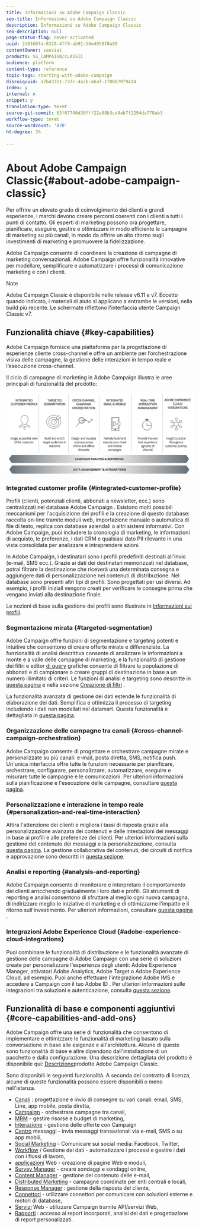 ```yaml
---
title: Informazioni su Adobe Campaign Classic
seo-title: Informazioni su Adobe Campaign Classic
description: Informazioni su Adobe Campaign Classic
seo-description: null
page-status-flag: never-activated
uuid: 2d0160fa-8328-4ff9-ab91-56e4058f8a99
contentOwner: sauviat
products: SG_CAMPAIGN/CLASSIC
audience: platform
content-type: reference
topic-tags: starting-with-adobe-campaign
discoiquuid: a2b43311-737c-4a3b-a6af-1788879f9414
index: y
internal: n
snippet: y
translation-type: tm+mt
source-git-commit: 63f07746d39fff22a98b3cd4ab7f2294da778ab3
workflow-type: tm+mt
source-wordcount: '878'
ht-degree: 3%

---
```



# About Adobe Campaign Classic{#about-adobe-campaign-classic}

Per offrire un elevato grado di coinvolgimento dei clienti e grandi esperienze, i marchi devono creare percorsi coerenti con i clienti a tutti i punti di contatto. Gli esperti di marketing possono ora progettare, pianificare, eseguire, gestire e ottimizzare in modo efficiente le campagne di marketing su più canali, in modo da offrire un alto ritorno sugli investimenti di marketing e promuovere la fidelizzazione.

 Adobe Campaign consente di coordinare la creazione di campagne di marketing conversazionali.  Adobe Campaign offre funzionalità innovative per modellare, semplificare e automatizzare i processi di comunicazione marketing e con i clienti.

>[!NOTE]
>
>Adobe Campaign Classic è disponibile nelle release v6.11 e v7. Eccetto quando indicato, i materiali di aiuto si applicano a entrambe le versioni, nella build più recente. Le schermate riflettono l&#39;interfaccia utente Campaign Classic v7.

## Funzionalità chiave {#key-capabilities}

 Adobe Campaign fornisce una piattaforma per la progettazione di esperienze cliente cross-channel e offre un ambiente per l’orchestrazione visiva delle campagne, la gestione delle interazioni in tempo reale e l’esecuzione cross-channel. 

Il ciclo di campagne di marketing in  Adobe Campaign illustra le aree principali di funzionalità del prodotto:

![](assets/d_ncs_user_emarketing.png)

### Integrated customer profile {#integrated-customer-profile}

Profili (clienti, potenziali clienti, abbonati a newsletter, ecc.) sono centralizzati nel database Adobe Campaign . Esistono molti possibili meccanismi per l&#39;acquisizione dei profili e la creazione di questo database: raccolta on-line tramite moduli web, importazione manuale o automatica di file di testo, replica con database aziendali o altri sistemi informativi. Con  Adobe Campaign, puoi includere la cronologia di marketing, le informazioni di acquisto, le preferenze, i dati CRM e qualsiasi dato PII rilevante in una vista consolidata per analizzare e intraprendere azioni.

In  Adobe Campaign, i destinatari sono i profili predefiniti destinati all&#39;invio (e-mail, SMS ecc.). Grazie ai dati dei destinatari memorizzati nel database, potrai filtrare la destinazione che riceverà una determinata consegna e aggiungere dati di personalizzazione nei contenuti di distribuzione. Nel database sono presenti altri tipi di profili. Sono progettati per usi diversi. Ad esempio, i profili iniziali vengono creati per verificare le consegne prima che vengano inviati alla destinazione finale.

Le nozioni di base sulla gestione dei profili sono illustrate in [Informazioni sui profili](../../platform/using/about-profiles.md).

### Segmentazione mirata {#targeted-segmentation}

 Adobe Campaign offre funzioni di segmentazione e targeting potenti e intuitive che consentono di creare offerte mirate e differenziate. La funzionalità di analisi descrittiva consente di analizzare le informazioni a monte e a valle delle campagne di marketing, e la funzionalità di gestione dei filtri e editor [di query](../../platform/using/about-queries-in-campaign.md) grafiche consente di filtrare la popolazione di abbonati e di campionare o creare gruppi di destinazione in base a un numero illimitato di criteri. Le funzioni di analisi e targeting sono descritte in [questa pagina](../../reporting/using/about-descriptive-analysis.md) e nella sezione [Creazione di filtri](../../platform/using/creating-filters.md) .

La funzionalità avanzata di gestione dei dati estende le funzionalità di elaborazione dei dati. Semplifica e ottimizza il processo di targeting includendo i dati non modellati nel datamart. Questa funzionalità è dettagliata in [questa pagina](../../workflow/using/targeting-data.md#data-management).

### Organizzazione delle campagne tra canali {#cross-channel-campaign-orchestration}

 Adobe Campaign consente di progettare e orchestrare campagne mirate e personalizzate su più canali: e-mail, posta diretta, SMS, notifica push. Un&#39;unica interfaccia offre tutte le funzioni necessarie per pianificare, orchestrare, configurare, personalizzare, automatizzare, eseguire e misurare tutte le campagne e le comunicazioni. Per ulteriori informazioni sulla pianificazione e l&#39;esecuzione delle campagne, consultare [questa pagina](../../campaign/using/setting-up-marketing-campaigns.md).

### Personalizzazione e interazione in tempo reale {#personalization-and-real-time-interaction}

Attira l&#39;attenzione dei clienti e migliora i tassi di risposta grazie alla personalizzazione avanzata dei contenuti e delle intestazioni dei messaggi in base ai profili e alle preferenze dei clienti. Per ulteriori informazioni sulla gestione del contenuto dei messaggi e la personalizzazione, consulta [questa pagina](../../delivery/using/about-personalization.md). La gestione collaborativa dei contenuti, dei circuiti di notifica e approvazione sono descritti in [questa sezione](../../campaign/using/about-marketing-resource-management.md).

### Analisi e reporting {#analysis-and-reporting}

 Adobe Campaign consente di monitorare e interpretare il comportamento dei clienti arricchendo gradualmente i loro dati e profili. Gli strumenti di reporting e analisi consentono di sfruttare al meglio ogni nuova campagna, di indirizzare meglio le iniziative di marketing e di ottimizzarne l&#39;impatto e il ritorno sull&#39;investimento. Per ulteriori informazioni, consultare [questa pagina](../../reporting/using/delivery-reports.md) .

### Integrazioni Adobe Experience Cloud {#adobe-experience-cloud-integrations}

Puoi combinare le funzionalità di distribuzione e le funzionalità avanzate di gestione delle campagne di  Adobe Campaign con una serie di soluzioni create per personalizzare l&#39;esperienza degli utenti: Adobe Experience Manager,  attivatori Adobe Analytics,  Adobe Target o Adobe Experience Cloud, ad esempio. Puoi anche effettuare l&#39;integrazione  Adobe IMS e accedere a Campaign con il tuo Adobe ID . Per ulteriori informazioni sulle integrazioni tra soluzioni e autenticazione, consulta [questa sezione](../../integrations/using/about-adobe-id.md).

## Funzionalità di base e componenti aggiuntivi {#core-capabilities-and-add-ons}

 Adobe Campaign offre una serie di funzionalità che consentono di implementare e ottimizzare le funzionalità di marketing basato sulla conversazione in base alle esigenze e all&#39;architettura. Alcune di queste sono funzionalità di base e altre dipendono dall&#39;installazione di un pacchetto e dalla configurazione. Una descrizione dettagliata del prodotto è disponibile qui: [Descrizione](https://helpx.adobe.com/legal/product-descriptions/adobe-campaign-classic---product-description.html)prodotto Adobe Campaign Classic.

Sono disponibili le seguenti funzionalità. A seconda del contratto di licenza, alcune di queste funzionalità possono essere disponibili o meno nell&#39;istanza.

* [Canali](../../delivery/using/steps-about-delivery-creation-steps.md) : progettazione e invio di consegne su vari canali: email, SMS, Line, app mobile, posta diretta,
* [Campaign](../../campaign/using/designing-marketing-campaigns.md) - orchestrare campagne tra canali,
* [MRM](../../campaign/using/about-marketing-resource-management.md) - gestire risorse e budget di marketing,
* [Interazione](../../interaction/using/interaction-and-offer-management.md) - gestione delle offerte con Campaign
* [Centro](../../message-center/using/about-transactional-messaging.md) messaggi - invia messaggi transazionali via e-mail, SMS o su app mobili,
* [Social Marketing](../../social/using/about-social-marketing.md) - Comunicare sui social media: Facebook, Twitter,
* [Workflow](../../workflow/using/about-workflows.md) / Gestione dei dati - automatizzare i processi e gestire i dati con i flussi di lavoro,
* [applicazioni](../../web/using/about-web-applications.md) Web - creazione di pagine Web e moduli,
* [Survey Manager](../../web/using/about-surveys.md) - creare sondaggi e sondaggi online,
* [Content Manager](../../delivery/using/about-content-management.md) - gestione del contenuto delle e-mail,
* [Distributed Marketing](../../campaign/using/about-distributed-marketing.md) - campagne coordinate per enti centrali e locali,
* [Response Manager](../../campaign/using/about-response-manager.md) : gestione della risposta del cliente,
* [Connettori](../../platform/using/about-connectors.md) - utilizzare connettori per comunicare con soluzioni esterne e motori di database,
* [Servizi](../../configuration/using/about-web-services.md) Web - utilizzare Campaign tramite API/servizi Web,
* [Rapporti](../../reporting/using/about-adobe-campaign-reporting-tools.md) : accesso ai report incorporati, analisi dei dati e progettazione di report personalizzati.

